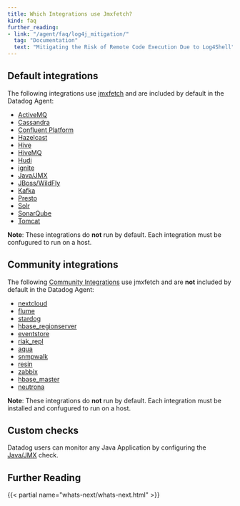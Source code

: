 ```yaml
---
title: Which Integrations use Jmxfetch?
kind: faq
further_reading:
- link: "/agent/faq/log4j_mitigation/"
  tag: "Documentation"
  text: "Mitigating the Risk of Remote Code Execution Due to Log4Shell"
---
```


## Default integrations

The following integrations use [jmxfetch][1] and are included by default in the Datadog Agent:

* [ActiveMQ][2]
* [Cassandra][3]
* [Confluent Platform][4]
* [Hazelcast][5]
* [Hive][6]
* [HiveMQ][7]
* [Hudi][8]
* [ignite][9]
* [Java/JMX][10]
* [JBoss/WildFly][11]
* [Kafka][12]
* [Presto][13]
* [Solr][14]
* [SonarQube][15]
* [Tomcat][16]

**Note**: These integrations do **not** run by default. Each integration must be confugured to run on a host.

## Community integrations

The following [Community Integrations][17] use jmxfetch and are **not** included by default in the Datadog Agent:

* [nextcloud][18]
* [flume][19]
* [stardog][20]
* [hbase_regionserver][21]
* [eventstore][22]
* [riak_repl][23]
* [aqua][24]
* [snmpwalk][25]
* [resin][26]
* [zabbix][27]
* [hbase_master][28]
* [neutrona][29]

**Note**: These integrations do **not** run by default. Each integration must be installed and confugured to run on a host.

## Custom checks

Datadog users can monitor any Java Application by configuring the [Java/JMX][10] check.

## Further Reading

{{< partial name="whats-next/whats-next.html" >}}

[1]: https://github.com/DataDog/jmxfetch
[2]: https://docs.datadoghq.com/integrations/activemq/
[3]: https://docs.datadoghq.com/integrations/cassandra/
[4]: https://docs.datadoghq.com/integrations/confluent_platform/
[5]: https://docs.datadoghq.com/integrations/hazelcast/
[6]: https://docs.datadoghq.com/integrations/hive/
[7]: https://docs.datadoghq.com/integrations/hivemq/
[8]: https://docs.datadoghq.com/integrations/hudi/
[9]: https://docs.datadoghq.com/integrations/ignite/
[10]: https://docs.datadoghq.com/integrations/java
[11]: https://docs.datadoghq.com/integrations/jboss_wildfly/
[12]: https://docs.datadoghq.com/integrations/kafka/
[13]: https://docs.datadoghq.com/integrations/presto/
[14]: https://docs.datadoghq.com/integrations/solr/
[15]: https://docs.datadoghq.com/integrations/sonarqube/
[16]: https://docs.datadoghq.com/integrations/tomcat/
[17]: /agent/guide/use-community-integrations/?tab=agentv721v621
[18]: https://github.com/DataDog/integrations-extras/tree/master/nextcloud
[19]: https://github.com/DataDog/integrations-extras/tree/master/flume
[20]: https://github.com/DataDog/integrations-extras/tree/master/stardog
[21]: https://github.com/DataDog/integrations-extras/tree/master/hbase_regionserver
[22]: https://github.com/DataDog/integrations-extras/tree/master/eventstore
[23]: https://github.com/DataDog/integrations-extras/tree/master/riak_repl
[24]: https://github.com/DataDog/integrations-extras/tree/master/aqua
[25]: https://github.com/DataDog/integrations-extras/tree/master/snmpwalk
[26]: https://github.com/DataDog/integrations-extras/tree/master/resin
[27]: https://github.com/DataDog/integrations-extras/tree/master/zabbix
[28]: https://github.com/DataDog/integrations-extras/tree/master/hbase_master
[29]: https://github.com/DataDog/integrations-extras/tree/master/neutrona
